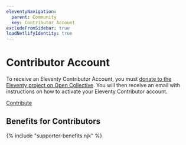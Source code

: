```yaml
---
eleventyNavigation:
  parent: Community
  key: Contributor Account
excludeFromSidebar: true
loadNetlifyIdentity: true
---
```

# Contributor Account

To receive an Eleventy Contributor Account, you must <a href="https://opencollective.com/11ty">donate to the Eleventy project on Open Collective</a>. You will then receive an email with instructions on how to activate your Eleventy Contributor account.

<div class="fl fl-nowrap" style="--fl-stackpoint: 30em">
  <div>
    <div data-netlify-identity-button class="investors-btn btn-primary btn-primary-sm benchnine rainbow-active rainbow-active-noanim"></div>
  </div>
  <div class="lo-maxgrow">
    <a href="https://opencollective.com/11ty" class="btn-primary btn-primary-sm benchnine rainbow-active rainbow-active-noanim elv-externalexempt investors-noauth">Contribute</a>
  </div>
</div>

## Benefits for Contributors

{% include "supporter-benefits.njk" %}